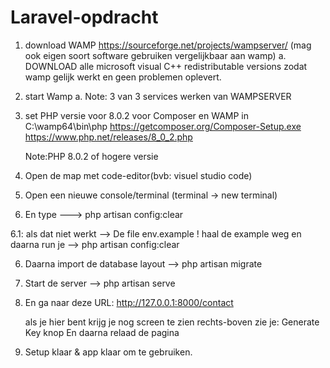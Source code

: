 # Laravel-opdracht

1. download WAMP https://sourceforge.net/projects/wampserver/ (mag ook eigen soort software gebruiken vergelijkbaar aan wamp)
    a. DOWNLOAD alle microsoft visual C++ redistributable versions zodat wamp gelijk werkt en geen problemen oplevert.

2. start Wamp
    a. Note: 3 van 3 services werken van WAMPSERVER

3. set PHP versie voor 8.0.2 voor Composer en WAMP in C:\wamp64\bin\php
    https://getcomposer.org/Composer-Setup.exe
    https://www.php.net/releases/8_0_2.php

    Note:PHP 8.0.2 of hogere versie

4. Open de map met code-editor(bvb: visuel studio code)

5. Open een nieuwe console/terminal (terminal -> new terminal)

6. En type ---> php artisan config:clear

6.1: als dat niet werkt --> De file env.example !
haal de example weg en daarna run je --> php artisan config:clear

6. Daarna import de database layout --> php artisan migrate

7. Start de server --> php artisan serve

8. En ga naar deze URL: http://127.0.0.1:8000/contact

    als je hier bent krijg je nog screen te zien
    rechts-boven zie je: Generate Key knop <klik daarop>
    En daarna relaad de pagina

9. Setup klaar & app klaar om te gebruiken.

